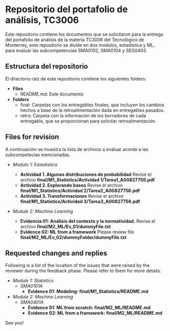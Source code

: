 # Repositorio del portafolio de análisis, TC3006
Este repositorio contiene los documentos que se solicitaron para la entrega del portafolio de análisis de la materia TC3006 del Tecnológico de Monterrey, este repositorio se divide en dos modulos, estadística y ML, para evaluar las subcompetencias SMA0102, SMA0104 y SEG0403.

## Estructura del repositorio
El directorio raíz de este repositorio contiene los siguientes folders:

* **Files**
  * README.md: Este documento 
* **Folders**
  * final: Carpetas con los entregables finales, que incluyen los cambios hechos a base de la retroalimentación dada en entregables pasados.
  * retro: Carpeta con la información de los borradores de cada entregable, que se proporcionan para solicitar retroalimentación.

## Files for revision
A continuación se muestra la lista de archivos a evaluar acorde a las subcompetecias mencionadas.

* *Módulo 1: Estadística*
	* **Actividad 1. Algunas distribuciones de probabilidad** Revise el archivo **final/M1_Statistics/Actividad 1/Tarea1_A00827756.pdf**
	* **Actividad 2. Explorando bases** Revise el archivo **final/M1_Statistics/Actividad 2/Tarea2_A00827756.pdf**
	* **Actividad 3. Transformaciones** Revise el archivo **final/M1_Statistics/Actividad 3/Tarea3_A00827756.pdf**

* *Module 2: Machine Learning*
	* **Evidencia 01: Análisis del contexto y la normatividad.** Revise el archivo **final/M2_ML/Ev_01/dummyFile.txt**
	* **Evidence 02: ML from a framework** Please review file **final/M2_ML/Ev_02/dummyFolder/dummyFile.txt**


## Requested changes and replies
Following is a list of the location of the issues that were raised by the reviewer during the feedback phase. Please refer to them for more details.

* *Module 1: Statistics*
	* *SMA0101A*
		* **Evidence 01: Modeling: final/M1_Statistics/README.md**
* *Module 2: Machine Learning*
	* *SMA0401A*
		* **Evidence 01: ML from scratch: final/M2_ML/README.md**
		* **Evidence 02: ML from a framework: final/M2_ML/README.md**
		

See you!
